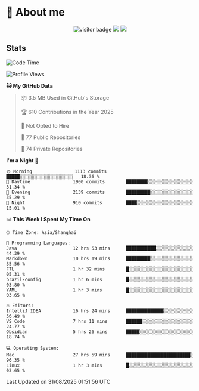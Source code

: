 <!-- ![](https://youpai.roccoshi.top/img/20200804214216.png) -->

# 🧐 About me
 
<p align="center">
<img src="https://visitor-badge.laobi.icu/badge?page_id=Lincest.Lincest&title=hits" alt="visitor badge"/>
<a href="mailto:imroccoshi@gmail.com"><img src="https://img.shields.io/badge/gmail-imroccoshi%40gmail.com-red"></a>
<a href="https://blog.roccoshi.top"><img src="https://img.shields.io/badge/blog-roccoshi-green"></a>
</p>

## Stats

<!--START_SECTION:waka-->
![Code Time](http://img.shields.io/badge/Code%20Time-2%2C708%20hrs%2012%20mins-blue)

![Profile Views](http://img.shields.io/badge/Profile%20Views-0-blue)

**🐱 My GitHub Data** 

> 📦 3.5 MB Used in GitHub's Storage 
 > 
> 🏆 610 Contributions in the Year 2025
 > 
> 🚫 Not Opted to Hire
 > 
> 📜 77 Public Repositories 
 > 
> 🔑 74 Private Repositories 
 > 
**I'm a Night 🦉** 

```text
🌞 Morning                1113 commits        █████░░░░░░░░░░░░░░░░░░░░   18.36 % 
🌆 Daytime                1900 commits        ████████░░░░░░░░░░░░░░░░░   31.34 % 
🌃 Evening                2139 commits        █████████░░░░░░░░░░░░░░░░   35.29 % 
🌙 Night                  910 commits         ████░░░░░░░░░░░░░░░░░░░░░   15.01 % 
```


📊 **This Week I Spent My Time On** 

```text
🕑︎ Time Zone: Asia/Shanghai

💬 Programming Languages: 
Java                     12 hrs 53 mins      ███████████░░░░░░░░░░░░░░   44.39 % 
Markdown                 10 hrs 19 mins      █████████░░░░░░░░░░░░░░░░   35.56 % 
FTL                      1 hr 32 mins        █░░░░░░░░░░░░░░░░░░░░░░░░   05.31 % 
brazil-config            1 hr 6 mins         █░░░░░░░░░░░░░░░░░░░░░░░░   03.80 % 
YAML                     1 hr 3 mins         █░░░░░░░░░░░░░░░░░░░░░░░░   03.65 % 

🔥 Editors: 
IntelliJ IDEA            16 hrs 24 mins      ██████████████░░░░░░░░░░░   56.49 % 
VS Code                  7 hrs 11 mins       ██████░░░░░░░░░░░░░░░░░░░   24.77 % 
Obsidian                 5 hrs 26 mins       █████░░░░░░░░░░░░░░░░░░░░   18.74 % 

💻 Operating System: 
Mac                      27 hrs 59 mins      ████████████████████████░   96.35 % 
Linux                    1 hr 3 mins         █░░░░░░░░░░░░░░░░░░░░░░░░   03.65 % 
```


 Last Updated on 31/08/2025 01:51:56 UTC
<!--END_SECTION:waka-->


